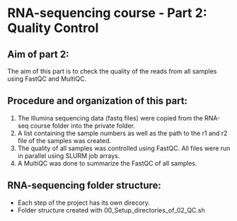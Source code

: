 # RNA-sequencing course - Part 2: Quality Control


## Aim of part 2:
The aim of this part is to check the quality of the reads from all samples using FastQC and MultiQC.


## Procedure and organization of this part:
1. The Illumina sequencing data (fastq files) were copied from the RNA-seq course folder into the private folder.
2. A list containing the sample numbers as well as the path to the r1 and r2 file of the samples was created.
3. The quality of all samples was controlled using FastQC. All files were run in parallel using SLURM job arrays.
4. A MultiQC was done to summarize the FastQC of all samples.  


## RNA-sequencing folder structure:
- Each step of the project has its own direcory.
- Folder structure created with 00_Setup_directories_of_02_QC.sh
